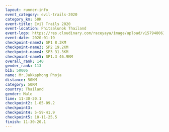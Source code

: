 ```yaml
--- 
layout: runner-info 
event_category: evil-trails-2020 
category_km: 50K 
event-title: Evil Trails 2020 
event-location: Phitsalunok Thailand 
event-logo: https://res.cloudinary.com/raceyaya/image/upload/v1579480618/logo/evil-trails_wm80bv.jpg 
event-date: 2020-01-19 
checkpoint-name2: SP1 8.3KM 
checkpoint-name3: SP2 19.2KM 
checkpoint-name4: SP3 31.3KM 
checkpoint-name5: SP1.3 46.9KM 
overall_rank: 140
gender_rank: 113
bib: 50006
name: Mr.Jakkaphong Phoja
distance: 50KM
category: 50KM
country: Thailand
gender: Male
time: 11-30-20.1
checkpoint2: 1-05-09.2
checkpoint3: 
checkpoint4: 5-59-41.9
checkpoint5: 10-11-25.5
finish: 11-30-20.1
--- 
```

